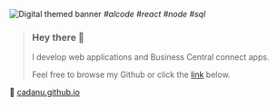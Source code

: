 ![Digital themed banner](https://res-1.cdn.office.net/shellux/images/circuit.efe60e1da6453eaf30c53c3e16f7405b.jpg)
    *#alcode #react #node #sql*
>### Hey there 👋
> I develop web applications and Business Central connect apps.
>
> Feel free to browse my Github or click the [link][1] below.
>
💫 [cadanu.github.io][1]

[1]: <https://cadanu.github.io> "Gordon's site"




<!--
**cadanu/cadanu** is a ✨ _special_ ✨ repository because its `README.md` (this file) appears on your GitHub profile.

Here are some ideas to get you started:

- 🔭 I’m currently working on ...
- 🌱 I’m currently learning ...
- 👯 I’m looking to collaborate on ...
- 🤔 I’m looking for help with ...
- 💬 Ask me about ...
- 📫 How to reach me: ...
- 😄 Pronouns: ...
- ⚡ Fun fact: ...
- 🪃
-->

